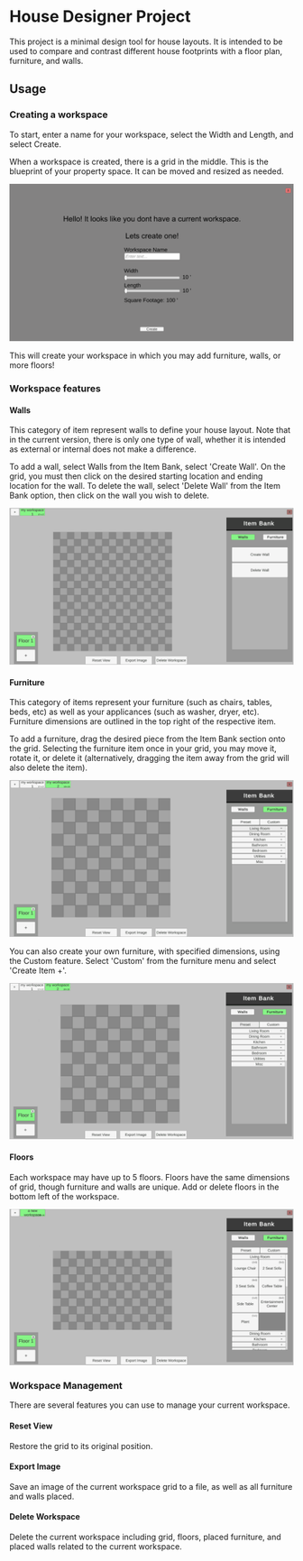 # House Designer Project
This project is a minimal design tool for house layouts. It is intended to be used to compare and contrast different house footprints with a floor plan, furniture, and walls.

## Usage
### Creating a workspace
To start, enter a name for your workspace, select the Width and Length, and select Create.

When a workspace is created, there is a grid in the middle. This is the blueprint of your property space. It can be moved and resized as needed.

![](https://github.com/ImWesMan/projectHouseDesign/blob/main/create.gif)

This will create your workspace in which you may add furniture, walls, or more floors!

### Workspace features
#### Walls
This category of item represent walls to define your house layout. Note that in the current version, there is only one type of wall, whether it is intended as external or internal does not make a difference.

To add a wall, select Walls from the Item Bank, select 'Create Wall'. On the grid, you must then click on the desired starting location and ending location for the wall. To delete the wall, select 'Delete Wall' from the Item Bank option, then click on the wall you wish to delete.

![](https://github.com/ImWesMan/projectHouseDesign/blob/main/wall.gif)

#### Furniture
This category of items represent your furniture (such as chairs, tables, beds, etc) as well as your applicances (such as washer, dryer, etc). Furniture dimensions are outlined in the top right of the respective item.

To add a furniture, drag the desired piece from the Item Bank section onto the grid. Selecting the furniture item once in your grid, you may move it, rotate it, or delete it (alternatively, dragging the item away from the grid will also delete the item).

![](https://github.com/ImWesMan/projectHouseDesign/blob/main/furniture.gif)

You can also create your own furniture, with specified dimensions, using the Custom feature. Select 'Custom' from the furniture menu and select 'Create Item +'.

![](https://github.com/ImWesMan/projectHouseDesign/blob/main/custom.gif)

#### Floors
Each workspace may have up to 5 floors. Floors have the same dimensions of grid, though furniture and walls are unique. Add or delete floors in the bottom left of the workspace.

![](https://github.com/ImWesMan/projectHouseDesign/blob/main/floors.gif)

### Workspace Management
There are several features you can use to manage your current workspace.

#### Reset View
Restore the grid to its original position.

#### Export Image
Save an image of the current workspace grid to a file, as well as all furniture and walls placed.

#### Delete Workspace
Delete the current workspace including grid, floors, placed furniture, and placed walls related to the current workspace.
